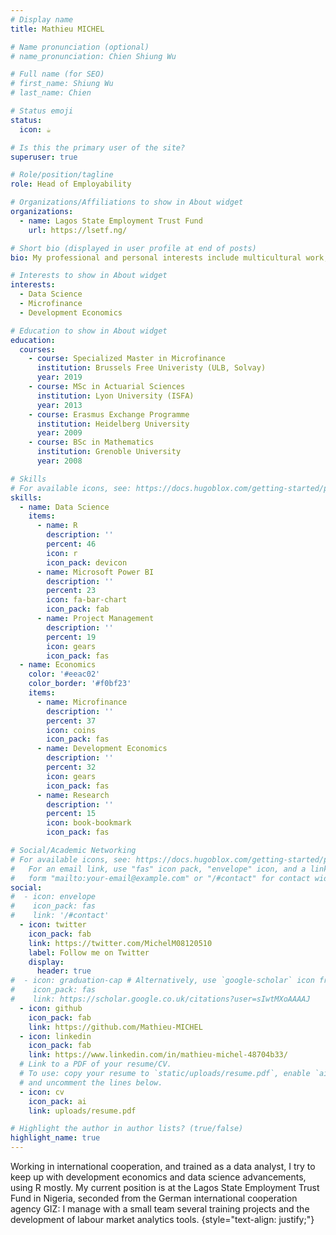 ```yaml
---
# Display name
title: Mathieu MICHEL

# Name pronunciation (optional)
# name_pronunciation: Chien Shiung Wu

# Full name (for SEO)
# first_name: Shiung Wu
# last_name: Chien

# Status emoji
status:
  icon: ☕️

# Is this the primary user of the site?
superuser: true

# Role/position/tagline
role: Head of Employability

# Organizations/Affiliations to show in About widget
organizations:
  - name: Lagos State Employment Trust Fund
    url: https://lsetf.ng/

# Short bio (displayed in user profile at end of posts)
bio: My professional and personal interests include multicultural work, using data science for change, and curiosity for innovation in economic development.

# Interests to show in About widget
interests:
  - Data Science
  - Microfinance
  - Development Economics

# Education to show in About widget
education:
  courses:
    - course: Specialized Master in Microfinance
      institution: Brussels Free Univeristy (ULB, Solvay)
      year: 2019 
    - course: MSc in Actuarial Sciences
      institution: Lyon University (ISFA)
      year: 2013
    - course: Erasmus Exchange Programme
      institution: Heidelberg University
      year: 2009  
    - course: BSc in Mathematics
      institution: Grenoble University
      year: 2008

# Skills
# For available icons, see: https://docs.hugoblox.com/getting-started/page-builder/#icons
skills:
  - name: Data Science
    items:
      - name: R
        description: ''
        percent: 46
        icon: r
        icon_pack: devicon
      - name: Microsoft Power BI
        description: ''
        percent: 23
        icon: fa-bar-chart
        icon_pack: fab
      - name: Project Management
        description: ''
        percent: 19
        icon: gears
        icon_pack: fas
  - name: Economics
    color: '#eeac02'
    color_border: '#f0bf23'
    items:
      - name: Microfinance
        description: ''
        percent: 37
        icon: coins
        icon_pack: fas
      - name: Development Economics
        description: ''
        percent: 32
        icon: gears
        icon_pack: fas
      - name: Research
        description: ''
        percent: 15
        icon: book-bookmark
        icon_pack: fas

# Social/Academic Networking
# For available icons, see: https://docs.hugoblox.com/getting-started/page-builder/#icons
#   For an email link, use "fas" icon pack, "envelope" icon, and a link in the
#   form "mailto:your-email@example.com" or "/#contact" for contact widget.
social:
#  - icon: envelope
#    icon_pack: fas
#    link: '/#contact'
  - icon: twitter
    icon_pack: fab
    link: https://twitter.com/MichelM08120510
    label: Follow me on Twitter
    display:
      header: true
#  - icon: graduation-cap # Alternatively, use `google-scholar` icon from `ai` icon pack
#    icon_pack: fas
#    link: https://scholar.google.co.uk/citations?user=sIwtMXoAAAAJ
  - icon: github
    icon_pack: fab
    link: https://github.com/Mathieu-MICHEL
  - icon: linkedin
    icon_pack: fab
    link: https://www.linkedin.com/in/mathieu-michel-48704b33/
  # Link to a PDF of your resume/CV.
  # To use: copy your resume to `static/uploads/resume.pdf`, enable `ai` icons in `params.yaml`,
  # and uncomment the lines below.
  - icon: cv
    icon_pack: ai
    link: uploads/resume.pdf

# Highlight the author in author lists? (true/false)
highlight_name: true
---
```


Working in international cooperation, and trained as a data analyst, I try to keep up with development economics and data science advancements, using R mostly.
My current position is at the Lagos State Employment Trust Fund in Nigeria, seconded from the German international cooperation agency GIZ: I manage with a small team several training projects and the development of labour market analytics tools. 
{style="text-align: justify;"}
